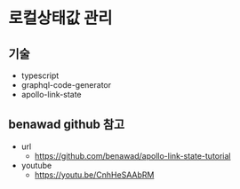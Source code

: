 # 로컬상태값 관리

## 기술

- typescript
- graphql-code-generator
- apollo-link-state

## benawad github 참고

- url
  - https://github.com/benawad/apollo-link-state-tutorial
- youtube
  - https://youtu.be/CnhHeSAAbRM

